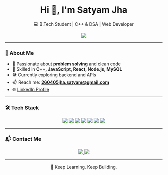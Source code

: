 <h1 align="center">Hi 👋, I'm Satyam Jha</h1>

<p align="center">
  💻 B.Tech Student | C++ & DSA | Web Developer  
</p>

<p align="center">
  <img src="https://readme-typing-svg.herokuapp.com?font=Fira+Code&duration=2500&pause=1000&color=00BFFF&center=true&vCenter=true&width=380&lines=C%2B%2B+Programmer;Web+Dev+with+React+%26+Node.js;Learning+Every+Day" />
</p>

---

### 🧠 About Me

- 📌 Passionate about **problem solving** and clean code
- 🧱 Skilled in **C++, JavaScript, React, Node.js, MySQL**
- 🛠 Currently exploring backend and APIs
- 📫 Reach me: **260405jha.satyam@gmail.com**
- 🌐 [LinkedIn Profile](https://www.linkedin.com/in/satyam-jha-0b2088272/)

---

### 🛠️ Tech Stack

<p align="center">
  <img src="https://img.shields.io/badge/C++-00599C?style=flat-square&logo=c%2B%2B&logoColor=white"/>
  <img src="https://img.shields.io/badge/JavaScript-F7DF1E?style=flat-square&logo=javascript&logoColor=black"/>
  <img src="https://img.shields.io/badge/React-20232A?style=flat-square&logo=react&logoColor=61DAFB"/>
  <img src="https://img.shields.io/badge/Node.js-339933?style=flat-square&logo=node.js&logoColor=white"/>
  <img src="https://img.shields.io/badge/Express-000000?style=flat-square&logo=express&logoColor=white"/>
  <img src="https://img.shields.io/badge/MySQL-00758F?style=flat-square&logo=mysql&logoColor=white"/>
  <img src="https://img.shields.io/badge/Git-F05032?style=flat-square&logo=git&logoColor=white"/>
</p>

---

### 📬 Contact Me

<p align="center">
  <a href="mailto:260405jha.satyam@gmail.com">
    <img src="https://img.shields.io/badge/Gmail-D14836?style=for-the-badge&logo=gmail&logoColor=white"/>
  </a>
  <a href="https://www.linkedin.com/in/satyam-jha-0b2088272/">
    <img src="https://img.shields.io/badge/LinkedIn-0077B5?style=for-the-badge&logo=linkedin&logoColor=white"/>
  </a>
</p>

---

<p align="center">
  🚀 Keep Learning. Keep Building.
</p>
